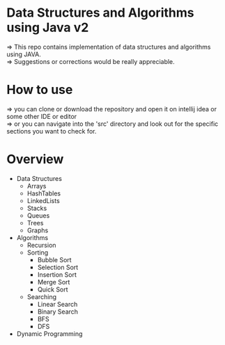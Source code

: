# Data Structures and Algorithms using Java v2

=> This repo contains implementation of data structures and algorithms using JAVA.</br>
=> Suggestions or corrections would be really appreciable.

# How to use
=> you can clone or download the repository and open it on intellij idea or some other IDE or editor</br>
=> or you can navigate into the 'src' directory and look out for the specific sections you want to check for.</br>

# Overview
<ul>
<li>
Data Structures
<ul>
<li>Arrays</li>
<li>HashTables</li>
<li>LinkedLists</li>
<li>Stacks</li>
<li>Queues</li>
<li>Trees</li>
<li>Graphs</li>
</ul>
</li>
<li>
Algorithms
<ul>
<li>Recursion</li>
<li>Sorting<ul>
<li>Bubble Sort</li>
<li>Selection Sort</li>
<li>Insertion Sort</li>
<li>Merge Sort</li>
<li>Quick Sort</li>
</ul>
</li>
<li>Searching<ul>
<li>Linear Search</li>
<li>Binary Search</li>
<li>BFS</li>
<li>DFS</li>
</ul></li>
</ul>
</li>
<li>Dynamic Programming</li>
</ul>


